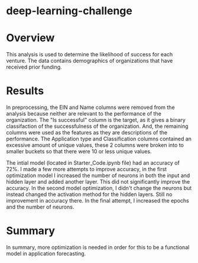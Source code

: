 # deep-learning-challenge

# Overview

This analysis is used to determine the likelihood of success for each venture. The data contains demographics of organizations that have received prior funding.

# Results
In preprocessing, the EIN and Name columns were removed from the analysis because neither are relevant to the performance of the organization. The "Is successful" column is the target, as it gives a binary classifaction of the successfulness of the organization. And, the remaining columns were used as the features as they are descriptions of the performance. The Application type and Classification columns contained an excessive amount of unique values, these 2 columns were broken into to smaller buckets so that there were 10 or less unique values.

The intial model (located in Starter_Code.ipynb file) had an accuracy of 72%. I made a few more attempts to improve accuracy, in the first optimization model I increased the number of neurons in both the input and hidden layer and added another layer. This did not significantly improve the accuracy. In the second model optimization, I didn't change the neurons but instead changed the activation method for the hidden layers. Still no improvement in accuracy there. In the final attempt, I increased the epochs and the number of neurons.

# Summary
In summary, more optimization is needed in order for this to be a functional model in application forecasting.